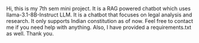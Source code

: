 Hi, this is my 7th sem mini project. It is a RAG powered chatbot which uses llama-3.1-8B-Instruct LLM. It is a chatbot that focuses on legal analysis and research. It only supports Indian constitution as of now.
Feel free to contact me if you need help with anything. Also, I have provided a requirements.txt as well.
Thank you.

